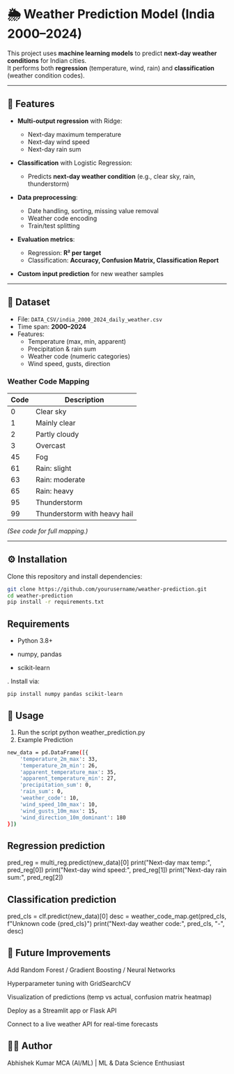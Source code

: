# 🌦️ Weather Prediction Model (India 2000–2024)

This project uses **machine learning models** to predict **next-day weather conditions** for Indian cities.  
It performs both **regression** (temperature, wind, rain) and **classification** (weather condition codes).  

---

## 📌 Features
- **Multi-output regression** with Ridge:
  - Next-day maximum temperature  
  - Next-day wind speed  
  - Next-day rain sum  

- **Classification** with Logistic Regression:
  - Predicts **next-day weather condition** (e.g., clear sky, rain, thunderstorm)  

- **Data preprocessing**:
  - Date handling, sorting, missing value removal  
  - Weather code encoding  
  - Train/test splitting  

- **Evaluation metrics**:
  - Regression: **R² per target**  
  - Classification: **Accuracy, Confusion Matrix, Classification Report**  

- **Custom input prediction** for new weather samples  

---

## 📂 Dataset
- File: `DATA_CSV/india_2000_2024_daily_weather.csv`  
- Time span: **2000–2024**  
- Features:
  - Temperature (max, min, apparent)  
  - Precipitation & rain sum  
  - Weather code (numeric categories)  
  - Wind speed, gusts, direction  

### Weather Code Mapping
| Code | Description |
|------|-------------|
| 0    | Clear sky |
| 1    | Mainly clear |
| 2    | Partly cloudy |
| 3    | Overcast |
| 45   | Fog |
| 61   | Rain: slight |
| 63   | Rain: moderate |
| 65   | Rain: heavy |
| 95   | Thunderstorm |
| 99   | Thunderstorm with heavy hail |
*(See code for full mapping.)*  

---

## ⚙️ Installation
Clone this repository and install dependencies:  

```bash
git clone https://github.com/yourusername/weather-prediction.git
cd weather-prediction
pip install -r requirements.txt
```

## Requirements

- Python 3.8+

- numpy, pandas

- scikit-learn

. Install via:
```
pip install numpy pandas scikit-learn
```

## 🚀 Usage
  1. Run the script
    python weather_prediction.py
  2. Example Prediction
```bash
new_data = pd.DataFrame([{
    'temperature_2m_max': 33,
    'temperature_2m_min': 26,
    'apparent_temperature_max': 35,
    'apparent_temperature_min': 27,
    'precipitation_sum': 0,
    'rain_sum': 0,
    'weather_code': 10, 
    'wind_speed_10m_max': 10,
    'wind_gusts_10m_max': 15,
    'wind_direction_10m_dominant': 180
}])
```

## Regression prediction
pred_reg = multi_reg.predict(new_data)[0]
print("Next-day max temp:", pred_reg[0])
print("Next-day wind speed:", pred_reg[1])
print("Next-day rain sum:", pred_reg[2])

## Classification prediction
pred_cls = clf.predict(new_data)[0]
desc = weather_code_map.get(pred_cls, f"Unknown code {pred_cls}")
print("Next-day weather code:", pred_cls, "-", desc)


## 🔮 Future Improvements

Add Random Forest / Gradient Boosting / Neural Networks

Hyperparameter tuning with GridSearchCV

Visualization of predictions (temp vs actual, confusion matrix heatmap)

Deploy as a Streamlit app or Flask API

Connect to a live weather API for real-time forecasts

## 👨‍💻 Author

Abhishek Kumar
MCA (AI/ML) | ML & Data Science Enthusiast
